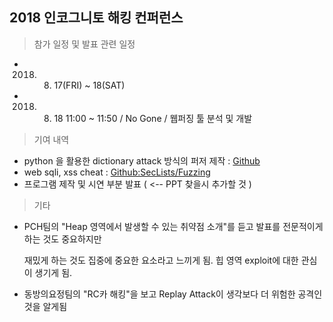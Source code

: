 ## 2018 인코그니토 해킹 컨퍼런스
> 참가 일정 및 발표 관련 일정
- 2018. 08. 17(FRI) ~ 18(SAT)
- 2018. 08. 18 11:00 ~ 11:50 / No Gone / 웹퍼징 툴 분석 및 개발

> 기여 내역
- python 을 활용한 dictionary attack 방식의 퍼저 제작 : [Github](https://github.com/l0vey0u/Digda)
- web sqli, xss cheat : [Github:SecLists/Fuzzing](https://github.com/danielmiessler/SecLists)
- 프로그램 제작 및 시연 부분 발표 ( <-- PPT 찾을시 추가할 것 )

> 기타
- PCH팀의 "Heap 영역에서 발생할 수 있는 취약점 소개"를 듣고 발표를 전문적이게 하는 것도 중요하지만

  재밌게 하는 것도 집중에 중요한 요소라고 느끼게 됨. 힙 영역 exploit에 대한 관심이 생기게 됨.
- 동방의요정팀의 "RC카 해킹"을 보고 Replay Attack이 생각보다 더 위험한 공격인 것을 알게됨 

